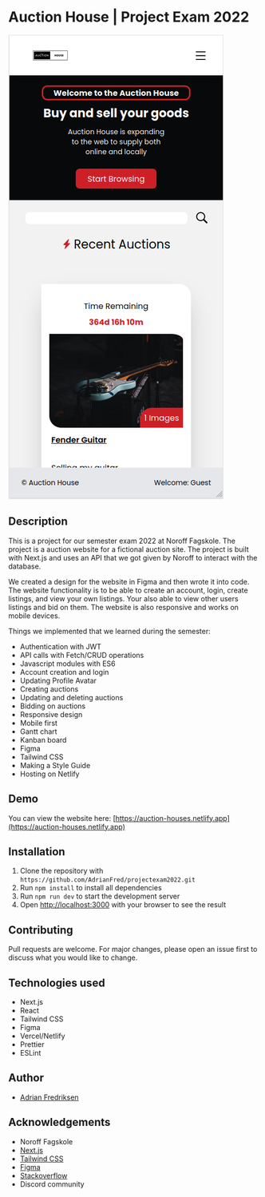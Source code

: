 # Auction House | Project Exam 2022

![image](/public/assets/AuctionHouse.png)

## Description

This is a project for our semester exam 2022 at Noroff Fagskole. The project is a auction website for a fictional auction site. The project is built with Next.js and uses an API that we got given by Noroff to interact with the database.

We created a design for the website in Figma and then wrote it into code. The website functionality is to be able to create an account, login, create listings, and view your own listings. Your also able to view other users listings and bid on them. The website is also responsive and works on mobile devices.

Things we implemented that we learned during the semester:

- Authentication with JWT
- API calls with Fetch/CRUD operations
- Javascript modules with ES6
- Account creation and login
- Updating Profile Avatar
- Creating auctions
- Updating and deleting auctions
- Bidding on auctions
- Responsive design
- Mobile first
- Gantt chart
- Kanban board
- Figma
- Tailwind CSS
- Making a Style Guide
- Hosting on Netlify

## Demo

You can view the website here: [https://auction-houses.netlify.app](https://auction-houses.netlify.app)

## Installation

1. Clone the repository with `https://github.com/AdrianFred/projectexam2022.git`
2. Run `npm install` to install all dependencies
3. Run `npm run dev` to start the development server
4. Open [http://localhost:3000](http://localhost:3000) with your browser to see the result

## Contributing

Pull requests are welcome. For major changes, please open an issue first to discuss what you would like to change.

## Technologies used

- Next.js
- React
- Tailwind CSS
- Figma
- Vercel/Netlify
- Prettier
- ESLint

## Author

- [Adrian Fredriksen](https:/www.github.com/AdrianFred)

## Acknowledgements

- Noroff Fagskole
- [Next.js](https://nextjs.org/)
- [Tailwind CSS](https://tailwindcss.com/)
- [Figma](https://www.figma.com/)
- [Stackoverflow](https://stackoverflow.com/)
- Discord community
